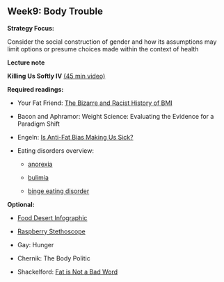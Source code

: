 ## Week9: Body Trouble

**Strategy Focus:**

Consider the social construction of gender and how its assumptions may limit options or presume choices made within the context of health

**Lecture note**

**Killing Us Softly IV** [(45 min video)](https://umich.kanopystreaming.com/video/killing-us-softly?pos=1)

**Required readings:**

- Your Fat Friend: [The Bizarre and Racist History of BMI](https://elemental.medium.com/the-bizarre-and-racist-history-of-the-bmi-7d8dc2aa33bb)

- Bacon and Aphramor: Weight Science: Evaluating the Evidence for a Paradigm Shift

- Engeln: [Is Anti-Fat Bias Making Us Sick?](https://www.psychologytoday.com/us/blog/beauty-sick/201907/is-anti-fat-bias-making-people-sick)

- Eating disorders overview:
  
  - [anorexia](https://www.nationaleatingdisorders.org/learn/by-eating-disorder/anorexia)
  
  - [bulimia](https://www.nationaleatingdisorders.org/learn/by-eating-disorder/bulimia)
  
  - [binge eating disorder](https://www.nationaleatingdisorders.org/learn/by-eating-disorder/bed)

**Optional:**

- [Food Desert Infographic](https://socialwork.tulane.edu/blog/food-deserts-in-america)

- [Raspberry Stethoscope](https://raspberrystethoscope.tumblr.com/post/160114789020/on-being-a-fat-medical-student-at-the-start-of)

- Gay: Hunger

- Chernik: The Body Politic

- Shackelford: [Fat is Not a Bad Word](https://www.teenvogue.com/story/fat-is-not-a-bad-word)
